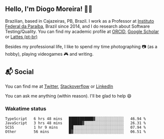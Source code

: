 ## Hello, I'm Diogo Moreira! 👋🏻

Brazilian, based in Cajazeiras, PB, Brazil.
I work as a Professor at [Instituto Federal da Paraíba](https://ifpb.edu.br), Brazil since 2014, and I do research about Software Testing/Quality. You can find my academic profile at [ORCID](https://orcid.org/0000-0003-1803-6565), [Google Scholar](https://scholar.google.com.br/citations?hl=pt-BR&user=DlSdlvEAAAAJ) or [Lattes (pt-br)](http://buscatextual.cnpq.br/buscatextual/visualizacv.do?id=K4384159A1)

Besides my professional life, I like to spend my time photographing 📷 (as a hobby), playing videogames 🎮 and writing.

## 📬 Social

You can find me at [Twitter](https://twitter.com/diogodmoreira), [Stackoverflow](https://stackoverflow.com/users/1541533/diogo-moreira) or [LinkedIn](https://linkedin.com/in/diogodmoreira)

You can ask me anything (within reason). I'll be glad to help 😄

### Wakatime status

<!--START_SECTION:waka-->

```text
TypeScript   6 hrs 48 mins   ███████████▓░░░░░░░░░░░░░   46.94 %
JavaScript   3 hrs 48 mins   ██████▓░░░░░░░░░░░░░░░░░░   26.31 %
SCSS         1 hr 9 mins     ██░░░░░░░░░░░░░░░░░░░░░░░   07.94 %
Other        56 mins         █▓░░░░░░░░░░░░░░░░░░░░░░░   06.51 %
```

<!--END_SECTION:waka-->
